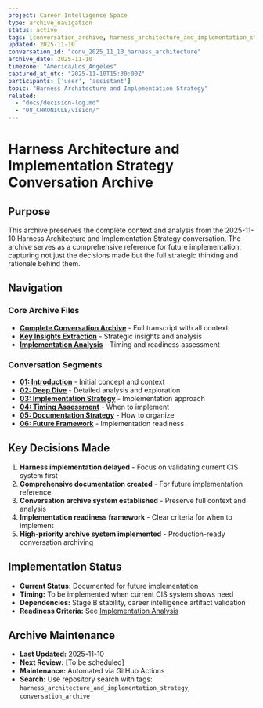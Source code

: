 ```yaml
---
project: Career Intelligence Space
type: archive_navigation
status: active
tags: [conversation_archive, harness_architecture_and_implementation_strategy, navigation, reference]
updated: 2025-11-10
conversation_id: "conv_2025_11_10_harness_architecture"
archive_date: 2025-11-10
timezone: "America/Los_Angeles"
captured_at_utc: "2025-11-10T15:30:00Z"
participants: ['user', 'assistant']
topic: "Harness Architecture and Implementation Strategy"
related:
  - "docs/decision-log.md"
  - "08_CHRONICLE/vision/"
---
```


# Harness Architecture and Implementation Strategy Conversation Archive

## Purpose
This archive preserves the complete context and analysis from the 2025-11-10 Harness Architecture and Implementation Strategy conversation. The archive serves as a comprehensive reference for future implementation, capturing not just the decisions made but the full strategic thinking and rationale behind them.

## Navigation

### Core Archive Files
- **[Complete Conversation Archive](2025-11-10_full_conversation_archive.md)** - Full transcript with all context
- **[Key Insights Extraction](2025-11-10_key_insights_extraction.md)** - Strategic insights and analysis
- **[Implementation Analysis](2025-11-10_implementation_analysis.md)** - Timing and readiness assessment

### Conversation Segments
- **[01: Introduction](segments/01_introduction.md)** - Initial concept and context
- **[02: Deep Dive](segments/02_deep_dive.md)** - Detailed analysis and exploration
- **[03: Implementation Strategy](segments/03_implementation_strategy.md)** - Implementation approach
- **[04: Timing Assessment](segments/04_timing_assessment.md)** - When to implement
- **[05: Documentation Strategy](segments/05_documentation_strategy.md)** - How to organize
- **[06: Future Framework](segments/06_future_framework.md)** - Implementation readiness

## Key Decisions Made
1. **Harness implementation delayed** - Focus on validating current CIS system first
2. **Comprehensive documentation created** - For future implementation reference
3. **Conversation archive system established** - Preserve full context and analysis
4. **Implementation readiness framework** - Clear criteria for when to implement
5. **High-priority archive system implemented** - Production-ready conversation archiving

## Implementation Status
- **Current Status:** Documented for future implementation
- **Timing:** To be implemented when current CIS system shows need
- **Dependencies:** Stage B stability, career intelligence artifact validation
- **Readiness Criteria:** See [Implementation Analysis](2025-11-10_implementation_analysis.md)

## Archive Maintenance
- **Last Updated:** 2025-11-10
- **Next Review:** [To be scheduled]
- **Maintenance:** Automated via GitHub Actions
- **Search:** Use repository search with tags: `harness_architecture_and_implementation_strategy`, `conversation_archive`
